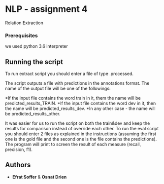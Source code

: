 # NLP - assignment 4

Relation Extraction

### Prerequisites

we used python 3.6 interpreter


## Running the script


To run extract script you should enter a file of type .processed.

The script outputs a file with predictions in the annotations format. The name of the output file will be one of the followings:

*If the input file contains the word train in it, them the name will be predicted_results_TRAIN.
*If the input file contains the word dev in it, then the name will be predicted_results_dev.
*In any other case - the name will be predicted_results_other.

It was easier for us to run the script on both the train&dev and keep the results for comparison instead of override each other.
To run the eval script you should enter 2 files as explained in the instructions (assuming the first one is the gold file and the second one is the file contains the predictions).
The program will print to screen the result of each measure (recall, precision, f1).


## Authors

* **Efrat Soffer** & **Osnat Drien**


